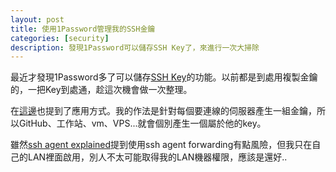 ```yaml
---
layout: post
title: 使用1Password管理我的SSH金鑰
categories: [security]
description: 發現1Password可以儲存SSH Key了，來進行一次大掃除
---
```


最近才發現1Password多了可以儲存[SSH Key](https://developer.1password.com/docs/ssh/)的功能。以前都是到處用複製金鑰的，一把Key到處通，趁這次機會做一次整理。

在[這邊](https://xuanwo.io/reports/2023-21/)也提到了應用方式。我的作法是針對每個要連線的伺服器產生一組金鑰，所以GitHub、工作站、vm、VPS...就會個別產生一個屬於他的key。

雖然[ssh agent explained](https://smallstep.com/blog/ssh-agent-explained/)提到使用ssh agent forwarding有點風險，但我只在自己的LAN裡面啟用，別人不太可能取得我的LAN機器權限，應該是還好..